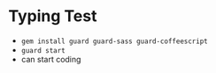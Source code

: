 # Typing Test

* `gem install guard guard-sass guard-coffeescript`
* `guard start`
* can start coding


